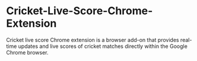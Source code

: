 # Cricket-Live-Score-Chrome-Extension
Cricket live score Chrome extension is a browser add-on that provides real-time updates and live scores of cricket matches directly within the Google Chrome browser.
